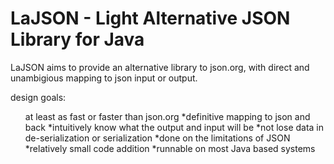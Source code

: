# LaJSON - Light Alternative JSON Library for Java

LaJSON aims to provide an alternative library to json.org, with direct and unambigious mapping to json input or output.

design goals:
<ul>
<il>at least as fast or faster than json.org</il>
<il>*definitive mapping to json and back</il>
<il>*intuitively know what the output and input will be</il>
<il>*not lose data in de-serialization or serialization</il>
<il>*done on the limitations of JSON</il>
<il>*relatively small code addition</il>
<il>*runnable on most Java based systems</il>
</ul>
